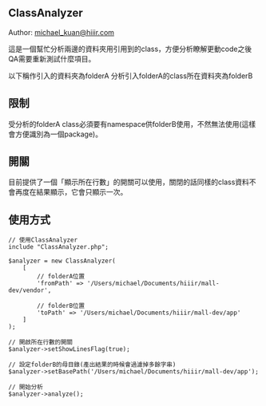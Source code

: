 ClassAnalyzer
--

Author: michael_kuan@hiiir.com

這是一個幫忙分析兩邊的資料夾用引用到的class，方便分析瞭解更動code之後QA需要重新測試什麼項目。


以下稱作引入的資料夾為folderA
分析引入folderA的class所在資料夾為folderB


## 限制
受分析的folderA class必須要有namespace供folderB使用，不然無法使用(這樣會方便識別為一個package)。

## 開關
目前提供了一個「顯示所在行數」的開關可以使用，關閉的話同樣的class資料不會再度在結果顯示，它會只顯示一次。

## 使用方式
    // 使用ClassAnalyzer
    include "ClassAnalyzer.php";

    $analyzer = new ClassAnalyzer(
        [
            // folderA位置
            'fromPath' => '/Users/michael/Documents/hiiir/mall-dev/vendor',

            // folderB位置
            'toPath' => '/Users/michael/Documents/hiiir/mall-dev/app'
        ]
    );

    // 開啟所在行數的開關
    $analyzer->setShowLinesFlag(true);

    // 設定folderB的母目錄(產出結果的時候會過濾掉多餘字串)
    $analyzer->setBasePath('/Users/michael/Documents/hiiir/mall-dev/app');

    // 開始分析
    $analyzer->analyze();
